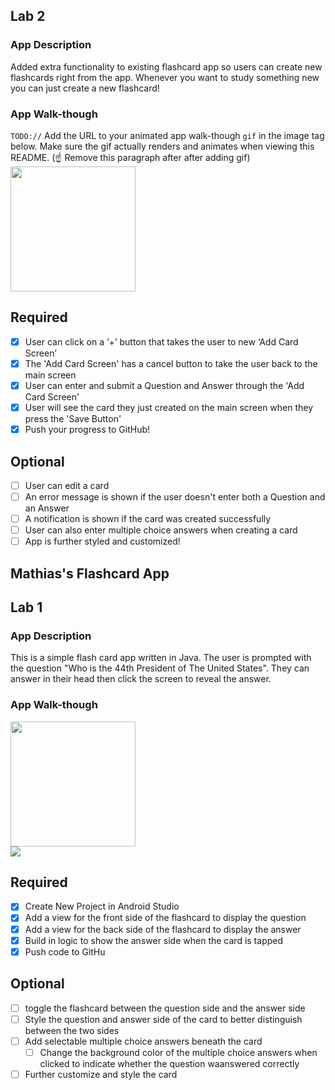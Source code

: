 ## Lab 2

### App Description
Added extra functionality to existing flashcard app so users can create new flashcards right from the app. Whenever you want to study something new you can just create a new flashcard!

### App Walk-though
`TODO://` Add the URL to your animated app walk-though `gif` in the image tag below. Make sure the gif actually renders and animates when viewing this README. (☝️ Remove this paragraph after after adding gif)
<img src=(https://user-images.githubusercontent.com/96403685/159142143-36ec6a6a-f9be-4d72-bac1-cdf7b4cd1a6f.gif) width=200><br>





## Required
- [x] User can click on a ‘+’ button that takes the user to new ‘Add Card Screen’
- [x] The 'Add Card Screen' has a cancel button to take the user back to the main screen
- [x] User can enter and submit a Question and Answer through the 'Add Card Screen'
- [x] User will see the card they just created on the main screen when they press the 'Save Button'
- [x] Push your progress to GitHub!

## Optional
- [ ] User can edit a card
- [ ] An error message is shown if the user doesn't enter both a Question and an Answer
- [ ] A notification is shown if the card was created successfully
- [ ] User can also enter multiple choice answers when creating a card
- [ ] App is further styled and customized!
## Mathias's Flashcard App



## Lab 1

### App Description
This is a simple flash card app written in Java. The user 
is prompted with the question "Who is the 44th President of The United States". They can answer in their head then click the screen to reveal the answer.

### App Walk-though

<img src="YOUR_GIF_URL_HERE" width=200><br>
![](https://i.imgur.com/Ad3see9.gif)


## Required
- [x] Create New Project in Android Studio
- [x] Add a view for the front side of the flashcard to display the question
- [x] Add a view for the back side of the flashcard to display the answer
- [x] Build in logic to show the answer side when the card is tapped
- [x] Push code to GitHu
## Optional
- [ ] toggle the flashcard between the question side and the answer side
- [ ] Style the question and answer side of the card to better distinguish between the two sides
- [ ] Add selectable multiple choice answers beneath the card
   - [ ] Change the background color of the multiple choice answers when clicked to indicate whether the question waanswered correctly
- [ ] Further customize and style the card
